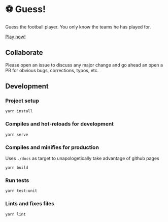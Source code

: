 # ⚽ Guess!

Guess the football player. You only know the teams he has played for.

[Play now!](https://meis.dev/guess)

## Collaborate

Please open an issue to discuss any major change and go ahead an open a PR for obvious bugs, corrections, typos, etc.

## Development

### Project setup
```
yarn install
```

### Compiles and hot-reloads for development
```
yarn serve
```

### Compiles and minifies for production

Uses `./docs` as target to unapologetically take advantage of github pages
```
yarn build
```

### Run tests
```
yarn test:unit
```

### Lints and fixes files
```
yarn lint
```
